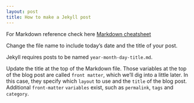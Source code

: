 ```yaml
---
layout: post
title: How to make a Jekyll post
---
```


For Markdown reference check here [Markdown cheatsheet](https://github.com/adam-p/markdown-here/wiki/Markdown-Cheatsheet)

Change the file name to include today’s date and the title of your post. 

Jekyll requires posts to be named `year-month-day-title.md`.

Update the title at the top of the Markdown file. Those variables at the top of the blog post are called `front matter`, which we’ll dig into a little later. In this case, they specify which `layout` to use and the `title` of the blog post. Additional `front-matter` `variables` exist, such as `permalink`, `tags` and `category`.
